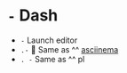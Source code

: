 <!-- TITLE: Dash -->

# `-` Dash
- `-` Launch editor
- `.-` 🚀 Same as ^^ [asciinema](https://asciinema.org/a/O1EHEAGMyTBxFm3kH4J4wYawa)
- `. -` Same as ^^ pl